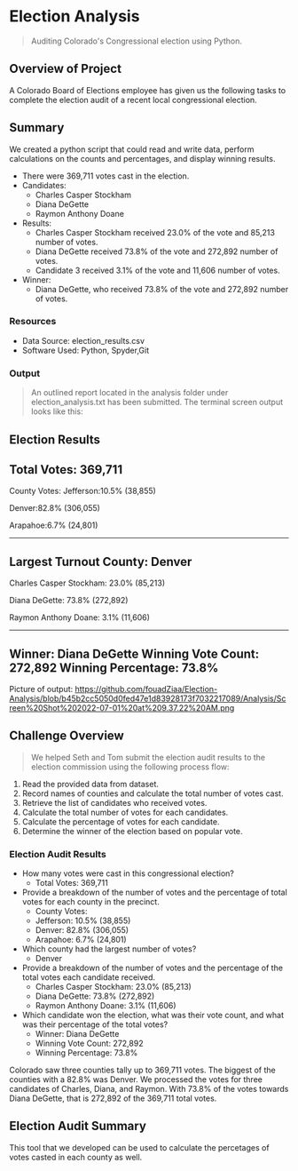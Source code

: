 # Election Analysis

> Auditing Colorado's Congressional election using Python.

## Overview of Project

A Colorado Board of Elections employee has given us the following tasks to complete the election audit of a recent local congressional election. 

## Summary

We created a python script that could read and write data, perform calculations on the counts and percentages, and display winning results.

- There were 369,711 votes cast in the election.
- Candidates:
  - Charles Casper Stockham
  - Diana DeGette
  - Raymon Anthony Doane
- Results:
  - Charles Casper Stockham received 23.0% of the vote and 85,213 number of votes.
  - Diana DeGette received 73.8% of the vote and 272,892 number of votes.
  - Candidate 3 received 3.1% of the vote and 11,606 number of votes.
- Winner:
  - Diana DeGette, who received 73.8% of the vote and 272,892 number of votes.

### Resources

- Data Source: election_results.csv
- Software Used: Python, Spyder,Git

### Output

> An outlined report located in the analysis folder under election_analysis.txt has been submitted. The terminal screen output looks like this:

Election Results
-------------------------
Total Votes: 369,711
-------------------------

County Votes:
Jefferson:10.5% (38,855)

Denver:82.8% (306,055)

Arapahoe:6.7% (24,801)

-------------------------
Largest Turnout County: Denver
-------------------------

Charles Casper Stockham: 23.0% (85,213)

Diana DeGette: 73.8% (272,892)

Raymon Anthony Doane: 3.1% (11,606)

-------------------------
Winner: Diana DeGette
Winning Vote Count: 272,892
Winning Percentage: 73.8%
-------------------------

 Picture of output: https://github.com/fouadZiaa/Election-Analysis/blob/b45b2cc5050d0fed47e1d83928173f7032217089/Analysis/Screen%20Shot%202022-07-01%20at%209.37.22%20AM.png
 
## Challenge Overview

> We helped Seth and Tom submit the election audit results to the election commission using the following process flow:

1. Read the provided data from dataset.
2. Record names of counties and calculate the total number of votes cast.
3. Retrieve the list of candidates who received votes.
4. Calculate the total number of votes for each candidates.
5. Calculate the percentage of votes for each candidate.
6. Determine the winner of the election based on popular vote.


### Election Audit Results


- How many votes were cast in this congressional election?
  - Total Votes: 369,711
- Provide a breakdown of the number of votes and the percentage of total votes for each county in the precinct.
  - County Votes:
  - Jefferson: 10.5% (38,855)
  - Denver: 82.8% (306,055)
  - Arapahoe: 6.7% (24,801)
- Which county had the largest number of votes?
  - Denver
- Provide a breakdown of the number of votes and the percentage of the total votes each candidate received.
  - Charles Casper Stockham: 23.0% (85,213)
  - Diana DeGette: 73.8% (272,892)
  - Raymon Anthony Doane: 3.1% (11,606)
- Which candidate won the election, what was their vote count, and what was their percentage of the total votes?
  - Winner: Diana DeGette
  - Winning Vote Count: 272,892
  - Winning Percentage: 73.8%

Colorado saw three counties tally up to 369,711 votes. The biggest of the counties with a 82.8% was Denver. We processed the votes for three candidates of Charles, Diana, and Raymon. With 73.8% of the votes towards Diana DeGette, that is 272,892 of the 369,711 total votes.


## Election Audit Summary

This tool that we developed can be used to calculate the percetages of votes casted in each county as well. 




